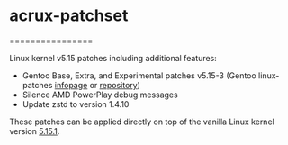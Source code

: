 # acrux-patchset
================

Linux kernel v5.15 patches including additional features:

- Gentoo Base, Extra, and Experimental patches v5.15-3 (Gentoo linux-patches [infopage](http://dev.gentoo.org/~mpagano/genpatches/) or [repository](https://gitweb.gentoo.org/proj/linux-patches.git))
- Silence AMD PowerPlay debug messages
- Update zstd to version 1.4.10

These patches can be applied directly on top of the vanilla Linux kernel version [5.15.1](https://cdn.kernel.org/pub/linux/kernel/v5.x/linux-5.15.1.tar.xz).
